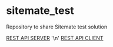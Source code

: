 # sitemate_test
Repository to share Sitemate test solution

[REST API SERVER](https://github.com/elassis/sitemate_test_backend) '\n'
[REST API CLIENT](https://github.com/elassis/sitemate_test_frontend)

